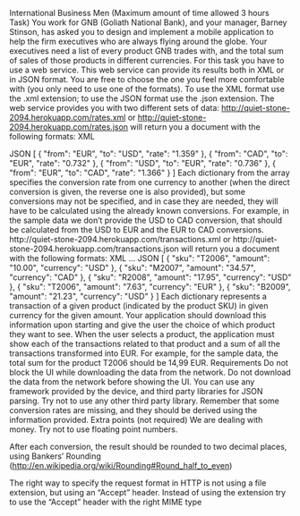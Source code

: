 International Business Men
(Maximum amount of time allowed 3 hours Task)
You work for GNB (Goliath National Bank), and your manager, Barney Stinson, has asked you to design and implement a mobile application to help the firm executives who are always flying around the globe. Your executives need a list of every product GNB trades with, and the total sum of sales of those products in different currencies.
For this task you have to use a web service. This web service can provide its results both in XML or in JSON format. You are free to choose the one you feel more comfortable with (you only need to use one of the formats). To use the XML format use the .xml extension; to use the JSON format use the .json extension. The web service provides you with two different sets of data:
http://quiet-stone-2094.herokuapp.com/rates.xml or http://quiet-stone-2094.herokuapp.com/rates.json will return you a document with the following formats:
XML
<?xml version="1.0" encoding="UTF-8"?> 
<rates>
 <rate from="EUR" to="USD" rate="1.359"/>
 <rate from="CAD" to="EUR" rate="0.732"/>
 <rate from="USD" to="EUR" rate="0.736"/>
 <rate from="EUR" to="CAD" rate="1.366"/>
</rates>
JSON
[
 { "from": "EUR", "to": "USD", "rate": "1.359" }, 
 { "from": "CAD", "to": "EUR", "rate": "0.732" }, 
 { "from": "USD", "to": "EUR", "rate": "0.736" }, 
 { "from": "EUR", "to": "CAD", "rate": "1.366" }
]
Each dictionary from the array specifies the conversion rate from one currency to another (when the direct conversion is given, the reverse one is also provided), but some conversions may not be specified, and in case they are needed, they will have to be calculated using the already known conversions. For example, in the sample data we don’t provide the USD to CAD conversion, that should be calculated from the USD to EUR and the EUR to CAD conversions.
http://quiet-stone-2094.herokuapp.com/transactions.xml or http://quiet-stone-2094.herokuapp.com/transactions.json will return you a document with the following formats:
XML
<?xml version="1.0" encoding="UTF-8"?> <transactions>
 <transaction sku="T2006" amount="10.00" currency="USD"/>
 <transaction sku="M2007" amount="34.57" currency="CAD"/>                                                                     
 <transaction sku="R2008" amount="17.95" currency="USD"/>
 <transaction sku="T2006" amount="7.63" currency="EUR"/>
 <transaction sku="B2009" amount="21.23" currency="USD"/>
 ...
</transactions>
JSON
[
 { "sku": "T2006", "amount": "10.00", "currency": "USD" }, 
 { "sku": "M2007", "amount": "34.57", "currency": "CAD" }, 
 { "sku": "R2008", "amount": "17.95", "currency": "USD" }, 
 { "sku": "T2006", "amount": "7.63", "currency": "EUR" }, 
 { "sku": "B2009", "amount": "21.23", "currency": "USD" }
]
Each dictionary represents a transaction of a given product (indicated by the product SKU) in given currency for the given amount.
Your application should download this information upon starting and give the user the choice of which product they want to see. When the user selects a product, the application must show each of the transactions related to that product and a sum of all the transactions transformed into EUR.
For example, for the sample data, the total sum for the product T2006 should be 14,99 EUR.
Requirements
Do not block the UI while downloading the data from the network. Do not download the data from the network before showing the UI.
You can use any framework provided by the device, and third party libraries for JSON parsing. Try not to use any other third party library.
Remember that some conversion rates are missing, and they should be derived using the information provided.
Extra points (not required)
We are dealing with money. Try not to use floating point numbers.

After each conversion, the result should be rounded to two decimal places, using Bankers’ Rounding (http://en.wikipedia.org/wiki/Rounding#Round_half_to_even)

The right way to specify the request format in HTTP is not using a file extension, but using an “Accept” header. Instead of using the extension try to use the “Accept” header with the right MIME type
